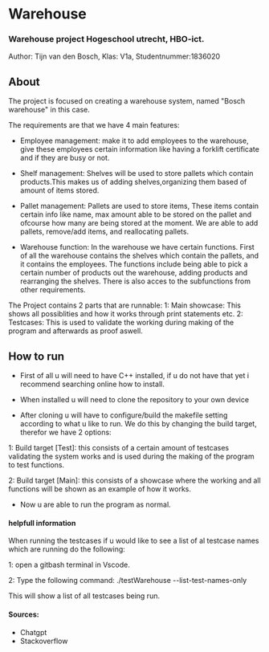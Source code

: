 # Warehouse
### Warehouse project Hogeschool utrecht, HBO-ict.
Author: Tijn van den Bosch, Klas: V1a, Studentnummer:1836020
## About
The project is focused on creating a warehouse system, named "Bosch warehouse" in this case.

The requirements are that we have 4 main features:
 - Employee management: make it to add employees to the warehouse, give these employees certain information like having a forklift certificate and if they are busy or not.

 - Shelf management: Shelves will be used to store pallets which contain products.This makes us of adding shelves,organizing them based of amount of items stored.

 - Pallet management: Pallets are used to store items, These items contain certain info like name, max amount able to be stored on the pallet and ofcourse how many are being stored at the moment. We are able to add pallets, remove/add items, and reallocating pallets.

 - Warehouse function: In the warehouse we have certain functions. First of all the warehouse contains the shelves which contain the pallets, and it contains the employees. The functions include being able to pick a certain number of products out the warehouse, adding products and rearranging the shelves. There is also acces to the subfunctions from other requirements.


The Project contains 2 parts that are runnable:
1: Main showcase: This shows all possiblities and how it works through print statements etc.
2: Testcases: This is used to validate the working during making of the program and afterwards as proof aswell.


## How to run
- First of all u will need to have C++ installed, if u do not have that yet i recommend searching online how to install.

- When installed u will need to clone the repository to your own device

- After cloning u will have to configure/build the makefile setting according to what u like to run. We do this by changing the build target, therefor we have 2 options:

1: Build target [Test]: this consists of a certain amount of testcases validating the system works and is used during the making of the program to test functions.

2: Build target [Main]: this consists of a showcase where the working and all functions will be shown as an example of how it works.

- Now u are able to run the program as normal.


#### helpfull information
When running the testcases if u would like to see a list of al testcase names which are running do the following:

1: open a gitbash terminal in Vscode.

2: Type the following command: ./testWarehouse --list-test-names-only

This will show a list of all testcases being run.

#### Sources:
- Chatgpt
- Stackoverflow
